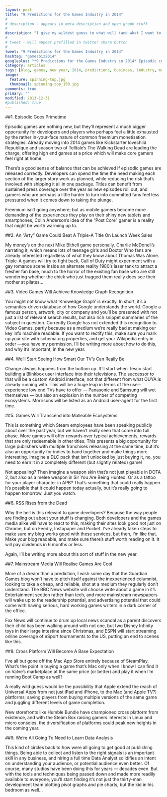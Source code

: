 ```yaml
---
layout: post
title: "9 Predictions for the Games Industry in 2014"
#
# description - appears in meta description and open graph stuff
#
description: "I give my wildest guess to what will (and what I want to) happen to trends in the games industry in 2014."
#
# tweet - will appear prefilled in twitter share button
#
tweet: "9 Predictions for the Games Industry in 2014"
hashtag: "gamesbiz2014"
googleplus: "*9 Predictions for the Games Industry in 2014* Episodic content, long form marketing, crappy smart TVs and more..."
category: articles
tags: [blog, games, new year, 2014, predictions, business, industry, marketing]
image:
  feature: spinning-top.jpg
  thumbnail: spinning-top_150.jpg
comments: true
primary: ""
modified: 2013-12-31
#published: true
---
```


##1. Episodic Goes Primetime

Episodic games are nothing new, but they’ll represent a much bigger opportunity for developers and players who perhaps feel a little exhausted by the rather in-your-face nature of common freemium monetisation strategies. Already moving into 2014 games like Kickstarter lovechild Republique and season two of Telltale’s The Walking Dead are leading the charge, offering high end games at a price which will make core gamers feel right at home.

There’s a good sense of balance that can be achieved if episodic games are released correctly. Developers can spend the time the need making each section of the larger story work as planned, while reducing the risk that’s involved with shipping it all in one package. Titles can benefit from sustained press coverage over the year as new episodes roll out, and gamers who are perhaps a little harder to turn into committed fans feel less pressured when it comes down to taking the plunge.

Freemium isn’t going anywhere; but as mobile gamers become more demanding of the experiences they play on their shiny new tablets and smartphones, Colin Anderson’s idea of the “Post Core” gamer is a reality that might be worth warming up to.

##2. An “Arty” Game Could Beat A Triple-A Title On Launch Week Sales

My money’s on the next Mike Bithell game personally. Charlie McDonell’s narrating it, which means lots of teenage girls and Doctor Who fans are already interested regardless of what they know about Thomas Was Alone. Triple-A games will try to fight back, Call of Duty might experiment with a gay romance scene inside an alternate reality 1980’s laser tank to attract a fresher fan base, much to the horror of the existing fan base who are still wondering whether the chick who just fragged them really does see their mother at pilates…

##3. Video Games Will Achieve Knowledge Graph Recognition

You might not know what ‘Knowedge Graph’ is exactly. In short, it’s a semantics-driven database of how Google understands the world. Google a famous person, artwork, city or company and you’ll be presented with not just a list of relevant search results, but also rich snippet summaries of the subject in question. Currently Google has not extended this recognition to Video Games, partly because as a medium we’re really bad at making our key info machine readable. If you want to rectify this, make sure you mark up your site with schema.org properties, and get your Wikipedia entry in order —you have my permission. I’ll be writing more about how to do this, and why it’s important, in the new year.

##4. We’ll Start Seeing How Smart Our TV’s Can Really Be

Change always happens from the bottom up. It’ll start when Tesco start building a Blinkbox user interface into their televisions. The successor to that will be a custom Android interface, not that different from what OUYA is already running with. This will be a huge leap in terms of the user-experience low end TVs have to offer — Panasonic and Samsung will wet themselves — but also an explosion in the number of competing ecosystems. Morrisons will be listed as an Android user-agent for the first time.

##5. Games Will Transcend into Malleable Ecosystems

This is something which Steam employees have been speaking publicly about over the past year, but we haven’t really seen that come into full phase. More games will offer rewards over typical achievements, rewards that are only redeemable in other titles. This presents a big opportunity for large publishers with multiple franchises releasing at the same time, but it’s also an opportunity for indies to band together and make things more interesting. Imagine a DLC pack that isn’t unlocked by just buying it, no, you need to earn it in a completely different (but slightly related) game!

Not appealing? Then imagine a weapon skin that’s not just playable in DOTA 2, but also as a melee weapon in Sir You Are Being Hunted. Or as a tattoo for your player character in APB? That’s something that could really happen. It’s possible that it could happen today actually, but it’s really going to happen tomorrow. Just you watch.

##6. RSS Rises from the Dead

Why the hell is this relevant to game developers? Because the way people are finding out about your stuff is changing. Both developers and the games media alike will have to react to this, making their sites look good not just on Chrome, but on Feedly, Instapaper and Pocket. I’ve already taken steps to make sure my blog works good with these services, but then, I’m like that. Make your blog readable, and make sure there’s stuff worth reading on it. It will pay dividends in 6 months or less.

Again, I’ll be writing more about this sort of stuff in the new year.

##7. Mainstream Media Will Realise Games Are Cool

More of a dream than a prediction, I wish some day that the Guardian Games blog won’t have to pitch itself against the inexperienced columnist, looking to take a cheap, and reliable, shot at a medium they regularly don’t understand. The BBC News website will choose write about a game in it’s Entertainment section rather than tech, and more mainstream newspapers will wake up to the readership potential, and advertising potential that could come with having serious, hard working games writers in a dark corner of the office.

Fox News will continue to drum up local news scandal as a parent discovers their child has been walking around with not one, but two Disney Infinity toys in their large intestine since Christmas, and ESPN will start streaming online coverage of eSport tournaments to the US, putting an end to scenes like this.

##8. Cross Platform Will Become A Base Expectation

I’ve all but gone off the Mac App Store entirely because of SteamPlay. What’s the point in buying a game that’s Mac only when I know I can find it on Valve’s marketplace at the same price (or better) and play it when I’m running Boot Camp as well?

A really wild guess would be the possibility that Apple extend the reach of Universal Apps from not just iPad and iPhone, to the Mac (and Apple TV?) platforms; saving players from buying multiple versions of the same game and juggling different levels of game completion.

New storefronts like Humble Bundle have championed cross platform from existence, and with the Steam Box raising gamers interests in Linux and micro consoles, the diversification of platforms could peak new heights in the coming year.

##9. We’re All Going To Need to Learn Data Analysis

This kind of circles back to how were all going to get good at publishing things. Being able to collect and listen to the right signals is an important skill in any business, and hiring a full time Data Analyst solidifies an intent on understanding your audience, or potential audience even better. Of course, many studios have been doing this for years — decades even. But with the tools and techniques being passed down and made more readily available to everyone, you’ll start finding it’s not just the thirty-man development team plotting pivot graphs and pie charts, but the kid in his bedroom as well…